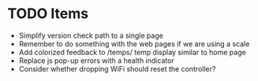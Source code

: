 # TODO Items

- Simplify version check path to a single page
- Remember to do something with the web pages if we are using a scale
- Add colorized feedback to /temps/ temp display similar to home page
- Replace js pop-up errors with a health indicator
- Consider whether dropping WiFi should reset the controller?
